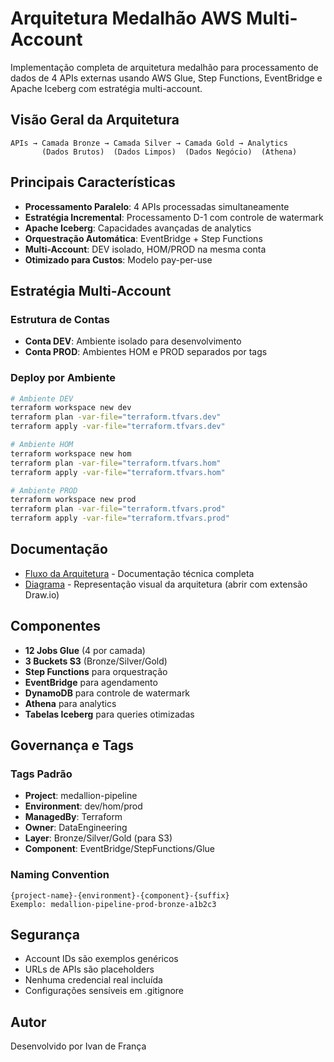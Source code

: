 # Arquitetura Medalhão AWS Multi-Account

Implementação completa de arquitetura medalhão para processamento de dados de 4 APIs externas usando AWS Glue, Step Functions, EventBridge e Apache Iceberg com estratégia multi-account.

## Visão Geral da Arquitetura

```
APIs → Camada Bronze → Camada Silver → Camada Gold → Analytics
       (Dados Brutos)  (Dados Limpos)  (Dados Negócio)  (Athena)
```

## Principais Características

- **Processamento Paralelo**: 4 APIs processadas simultaneamente
- **Estratégia Incremental**: Processamento D-1 com controle de watermark
- **Apache Iceberg**: Capacidades avançadas de analytics
- **Orquestração Automática**: EventBridge + Step Functions
- **Multi-Account**: DEV isolado, HOM/PROD na mesma conta
- **Otimizado para Custos**: Modelo pay-per-use

## Estratégia Multi-Account

### Estrutura de Contas
- **Conta DEV**: Ambiente isolado para desenvolvimento
- **Conta PROD**: Ambientes HOM e PROD separados por tags

### Deploy por Ambiente

```bash
# Ambiente DEV
terraform workspace new dev
terraform plan -var-file="terraform.tfvars.dev"
terraform apply -var-file="terraform.tfvars.dev"

# Ambiente HOM
terraform workspace new hom
terraform plan -var-file="terraform.tfvars.hom"
terraform apply -var-file="terraform.tfvars.hom"

# Ambiente PROD
terraform workspace new prod
terraform plan -var-file="terraform.tfvars.prod"
terraform apply -var-file="terraform.tfvars.prod"
```

## Documentação

- [Fluxo da Arquitetura](ARCHITECTURE_FLOW.md) - Documentação técnica completa
- [Diagrama](arquitetura-medallion.drawio) - Representação visual da arquitetura (abrir com extensão Draw.io)

## Componentes

- **12 Jobs Glue** (4 por camada)
- **3 Buckets S3** (Bronze/Silver/Gold)
- **Step Functions** para orquestração
- **EventBridge** para agendamento
- **DynamoDB** para controle de watermark
- **Athena** para analytics
- **Tabelas Iceberg** para queries otimizadas

## Governança e Tags

### Tags Padrão
- **Project**: medallion-pipeline
- **Environment**: dev/hom/prod
- **ManagedBy**: Terraform
- **Owner**: DataEngineering
- **Layer**: Bronze/Silver/Gold (para S3)
- **Component**: EventBridge/StepFunctions/Glue

### Naming Convention
```
{project-name}-{environment}-{component}-{suffix}
Exemplo: medallion-pipeline-prod-bronze-a1b2c3
```


## Segurança

- Account IDs são exemplos genéricos
- URLs de APIs são placeholders
- Nenhuma credencial real incluída
- Configurações sensíveis em .gitignore

## Autor

Desenvolvido por Ivan de França